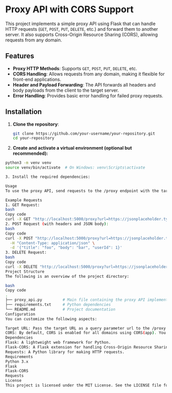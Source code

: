 # Proxy API with CORS Support

This project implements a simple proxy API using Flask that can handle HTTP requests (`GET`, `POST`, `PUT`, `DELETE`, etc.) and forward them to another server. It also supports Cross-Origin Resource Sharing (CORS), allowing requests from any domain.

## Features

- **Proxy HTTP Methods**: Supports `GET`, `POST`, `PUT`, `DELETE`, etc.
- **CORS Handling**: Allows requests from any domain, making it flexible for front-end applications.
- **Header and Payload Forwarding**: The API forwards all headers and body payloads from the client to the target server.
- **Error Handling**: Provides basic error handling for failed proxy requests.

## Installation

1. **Clone the repository**:
   ```bash
   git clone https://github.com/your-username/your-repository.git
   cd your-repository
   
2. **Create and activate a virtual environment (optional but recommended):**

```bash
python3 -m venv venv
source venv/bin/activate  # On Windows: venv\Scripts\activate

3. Install the required dependencies:

Usage
To use the proxy API, send requests to the /proxy endpoint with the target URL provided as a query parameter (url). The request method, headers, and body will be forwarded to the target server.

Example Requests
1. GET Request:
bash
Copy code
curl -X GET "http://localhost:5000/proxy?url=https://jsonplaceholder.typicode.com/posts/1"
2. POST Request (with headers and JSON body):
bash
Copy code
curl -X POST "http://localhost:5000/proxy?url=https://jsonplaceholder.typicode.com/posts" \
  -H "Content-Type: application/json" \
  -d '{"title": "foo", "body": "bar", "userId": 1}'
3. DELETE Request:
bash
Copy code
curl -X DELETE "http://localhost:5000/proxy?url=https://jsonplaceholder.typicode.com/posts/1"
Project Structure
The following is an overview of the project directory:

bash
Copy code
.
├── proxy_api.py         # Main file containing the proxy API implementation
├── requirements.txt     # Python dependencies
└── README.md            # Project documentation
Configuration
You can customize the following aspects:

Target URL: Pass the target URL as a query parameter url to the /proxy endpoint.
CORS: By default, CORS is enabled for all domains using CORS(app). You can restrict it by modifying the CORS(app) configuration in proxy_api.py.
Dependencies
Flask: A lightweight web framework for Python.
Flask-CORS: A Flask extension for handling Cross-Origin Resource Sharing.
Requests: A Python library for making HTTP requests.
Requirements
Python 3.x
Flask
Flask-CORS
Requests
License
This project is licensed under the MIT License. See the LICENSE file for more details.
